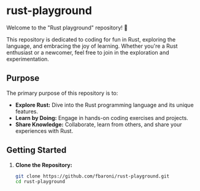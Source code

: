 # rust-playground
Welcome to the "Rust playground" repository! 🎉

This repository is dedicated to coding for fun in Rust, exploring the language, and embracing the joy of learning. Whether you're a Rust enthusiast or a newcomer, feel free to join in the exploration and experimentation.

## Purpose

The primary purpose of this repository is to:

- **Explore Rust:** Dive into the Rust programming language and its unique features.
- **Learn by Doing:** Engage in hands-on coding exercises and projects.
- **Share Knowledge:** Collaborate, learn from others, and share your experiences with Rust.

## Getting Started

1. **Clone the Repository:**
   ```bash
   git clone https://github.com/fbaroni/rust-playground.git
   cd rust-playground
